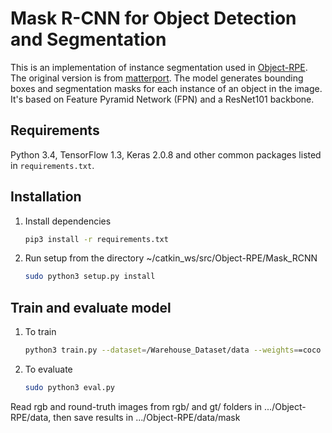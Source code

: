 # Mask R-CNN for Object Detection and Segmentation

This is an implementation of instance segmentation used in [Object-RPE](https://sites.google.com/view/object-rpe). The original version is from [matterport](https://github.com/matterport/Mask_RCNN). The model generates bounding boxes and segmentation masks for each instance of an object in the image. It's based on Feature Pyramid Network (FPN) and a ResNet101 backbone.

## Requirements
Python 3.4, TensorFlow 1.3, Keras 2.0.8 and other common packages listed in `requirements.txt`.

## Installation
1. Install dependencies
   ```bash
   pip3 install -r requirements.txt
   ```
2. Run setup from the directory ~/catkin_ws/src/Object-RPE/Mask_RCNN
    ```bash
    sudo python3 setup.py install
    ```
## Train and evaluate model
1. To train
   ```bash
   python3 train.py --dataset=/Warehouse_Dataset/data --weights==coco
   ```
2. To evaluate 

    ```bash
    sudo python3 eval.py
    ```
    
Read rgb and round-truth images from rgb/ and gt/ folders in .../Object-RPE/data, then save results in .../Object-RPE/data/mask
